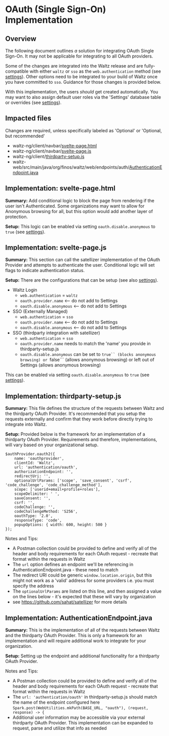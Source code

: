 

# OAuth (Single Sign-On) Implementation

## Overview

The following document outlines *a* solution for integrating OAuth Single Sign-On. It may not be applicable for integrating to all OAuth providers.

Some of the changes are integrated into the Waltz release and are fully-compatible with either ```waltz``` or ```sso``` as the ```web.authentication``` method (see [settings](../../docs/features/configuration/settings.md)).
Other options need to be integrated to your build of Waltz once you have committed to ```sso```. Guidance for those changes is provided below.

With this implementation, the users *should* get created automatically. You may want to also assign default user roles via the 'Settings' database table or overrides (see [settings](../../docs/features/configuration/settings.md)).

## Impacted files

Changes are required, unless specifically labeled as 'Optional' or 'Optional, but recommended'

* waltz-ng/client/navbar/[svelte-page.html](./navbar/svelte-page.html)
* waltz-ng/client/navbar/[svelte-page.js](./navbar/svelte-page.js)
* waltz-ng/client/[thirdparty-setup.js](./thirdparty-setup.js)
* waltz-web/src/main/java/org/finos/waltz/web/endpoints/auth/[AuthenticationEndpoint.java](../../waltz-web/src/main/java/org/finos/waltz/web/endpoints/auth/AuthenticationEndpoint.java)


## Implementation: svelte-page.html

**Summary:** Add conditional logic to block the page from rendering if the user isn't Authenticated. Some organizations may want to allow for Anonymous browsing for all, but this option would add another layer of protection. 

**Setup:** This logic can be enabled via setting ```oauth.disable.anonymous``` to ```true``` (see [settings](../../docs/features/configuration/settings.md)).


## Implementation: svelte-page.js

**Summary:** This section can call the satellizer implementation of the OAuth Provider and attempts to authenticate the user. Conditional logic will set flags to indicate authentication status.

**Setup:** There are the configurations that can be setup (see also [settings](../../docs/features/configuration/settings.md)).

* Waltz Login
	* ```web.authentication``` = ```waltz```
	* ```oauth.provider.name```  <-- do not add to Settings
	* ```oauth.disable.anonymous``` <-- do not add to Settings
* SSO (Externally Managed)
	* ```web.authentication``` = ```sso```
	* ```oauth.provider.name``` <-- do not add to Settings
	* ```oauth.disable.anonymous``` <-- do not add to Settings
* SSO (thirdparty integration with satellizer)
	* ```web.authentication``` = ```sso```
	* ```oauth.provider.name``` needs to match the 'name' you provide in thirdparty-setup.js
	* ```oauth.disable.anonymous``` can be set to ```true`` (blocks anonymous browsing) or ```false``` (allows anonymous browsing) or left out of Settings (allows anonymous browsing)

This can be enabled via setting ```oauth.disable.anonymous``` to ```true``` (see [settings](../../docs/features/configuration/settings.md)).


## Implementation: thirdparty-setup.js

**Summary:** This file defines the structure of the requests between Waltz and the thirdparty OAuth Provider. It's recommended that you setup the requests externally and confirm that they work before directly trying to integrate into Waltz.


**Setup:** Provided below is the framework for an implementation of a thirdparty OAuth Provider. Requirements and therefore, implementations, will vary based on your organizational setup.

    $authProvider.oauth2({
        name: 'oauthprovider',
        clientId: 'Waltz',
        url: 'authentication/oauth',
        authorizationEndpoint: '',
        redirectUri: '',
        optionalUrlParams: ['scope', 'save_consent', 'csrf', 'code_challenge', 'code_challenge_method'],
        scope: ['userid+email+profile+roles'],
        scopeDelimiter: ' ',
        saveConsent: '',
        csrf: '',
        codeChallenge: '',
        codeChallengeMethod: 'S256',
        oauthType: '2.0',
        responseType: 'code',
        popupOptions: { width: 600, height: 500 }
    });

Notes and Tips:
* A Postman collection could be provided to define and verify all of the header and body requirements for each OAuth request - recreate that format within the requests in Waltz
* The `url` option defines an endpoint we'll be referencing in AuthenticationEndpoint.java - these need to match
* The redirect URI could be generic `window.location.origin`, but this might not work as a 'valid' address for some providers i.e. you must specify the address
* The `optionalUrlParams` are listed on this line, and then assigned a value on the lines below - it's expected that these will vary by organization
* see https://github.com/sahat/satellizer for more details


## Implementation: AuthenticationEndpoint.java

**Summary:** This is the implementation of all of the requests between Waltz and the thirdparty OAuth Provider. This is only a framework for an implementation and will require additional work to integrate for your organization.

**Setup:** Setting up the endpoint and additional functionality for a thirdparty OAuth Provider. 

Notes and Tips:
* A Postman collection could be provided to define and verify all of the header and body requirements for each OAuth request - recreate that format within the requests in Waltz
* The `url: 'authentication/oauth'` in thirdparty-setup.js should match the name of the endpoint configured here `Spark.post(WebUtilities.mkPath(BASE_URL, "oauth"), (request, response) -> {`
* Additional user information may be accessible via your external thirdparty OAuth Provider. This implementation can be expanded to request, parse and utilize that info as needed
